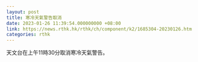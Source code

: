 ```yaml
---
layout: post
title: 寒冷天氣警告取消
date: 2023-01-26 11:39:54.000000000 +08:00
link: https://news.rthk.hk/rthk/ch/component/k2/1685304-20230126.htm
categories: rthk
---
```


天文台在上午11時30分取消寒冷天氣警告。
